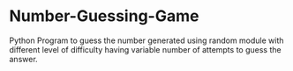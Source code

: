 # Number-Guessing-Game

Python Program to guess the number generated using random module with different level of difficulty having variable number of attempts to guess the answer.
